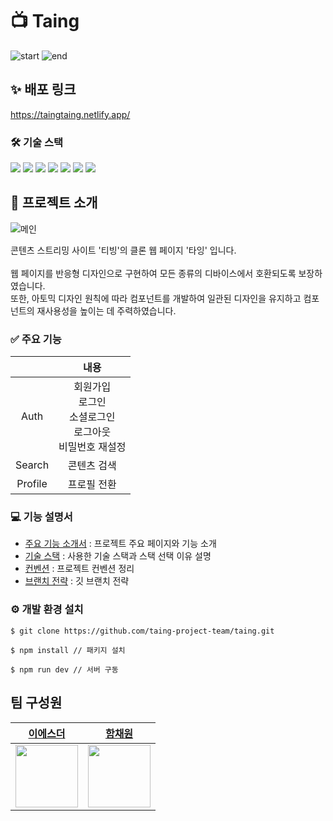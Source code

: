 # 📺 Taing 
![start](https://img.shields.io/badge/Project%20start-2023--08--21-pink) ![end](https://img.shields.io/badge/Project%20end-2023--10--28-blue) <br>

## ✨ 배포 링크
https://taingtaing.netlify.app/

### 🛠️ 기술 스택
<div>
<img src="https://img.shields.io/badge/React-61DAFB?style=flat&logo=React&logoColor=white" />
<img src="https://img.shields.io/badge/TypeScript-3178C6?style=flat&logo=TypeScript&logoColor=white" />
<img src="https://img.shields.io/badge/Scss-CC6699?style=flat&logo=sass&logoColor=white" />
<img src="https://img.shields.io/badge/Recoil-3578E5?style=flat&logo=recoil&logoColor=white" />
<img src="https://img.shields.io/badge/Firebase-FFCA28?style=flat&logo=firebase&logoColor=white" />
<img src="https://img.shields.io/badge/ReactRouter-CA4245?style=flat&logo=reactrouter&logoColor=white" />
<img src="https://img.shields.io/badge/Swiper-6332F6?style=flat&logo=Swiper&logoColor=white" />
</div>

## 📝 프로젝트 소개
![메인](https://github.com/taing-project-team/taing/assets/119389600/e96681a7-d4b1-4aeb-8eb0-ef397fb012ab)

콘텐츠 스트리밍 사이트 '티빙'의 클론 웹 페이지 '타잉' 입니다. <br />
<br />
웹 페이지를 반응형 디자인으로 구현하여 모든 종류의 디바이스에서 호환되도록 보장하였습니다. <br /> 또한, 아토믹 디자인 원칙에 따라 컴포넌트를 개발하여 일관된 디자인을 유지하고 컴포넌트의 재사용성을 높이는 데 주력하였습니다.


### ✅ 주요 기능
||내용|
|:---:|:---:|
|Auth|회원가입 <br /> 로그인 <br /> 소셜로그인 <br />   로그아웃 <br />  비밀번호 재설정 | 
|Search| 콘텐츠 검색 |
|Profile|프로필 전환|

### 💻 기능 설명서
- [주요 기능 소개서](https://github.com/taing-project-team/taing/wiki/Project) : 프로젝트 주요 페이지와 기능 소개
- [기술 스택](https://github.com/taing-project-team/taing/wiki/Stack) : 사용한 기술 스택과 스택 선택 이유 설명
- [컨벤션](https://github.com/taing-project-team/taing/wiki/Convention) : 프로젝트 컨벤션 정리
- [브랜치 전략](https://github.com/taing-project-team/taing/wiki/Git-branch-flow) : 깃 브랜치 전략  

### ⚙️ 개발 환경 설치
```
$ git clone https://github.com/taing-project-team/taing.git

$ npm install // 패키지 설치

$ npm run dev // 서버 구동
```


## 팀 구성원
|<a href="https://github.com/Stilllee">이에스더</a>|<a href="https://github.com/chaewon0128">함채원</a>|
|:---:|:---:|
|<a href="https://github.com/Stilllee"><img src="https://github.com/Stilllee.png" width="100"></a>|<a href="https://github.com/chaewon0128"><img src="https://github.com/chaewon0128.png" width="100"></a>| 

